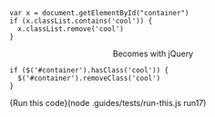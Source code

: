 
```
var x = document.getElementById("container")
if (x.classList.contains('cool')) {
  x.classList.remove('cool')
}
```

<p style="text-align:center;"> <i class="fa fa-arrow-circle-down"></i> Becomes with jQuery <i class="fa fa-arrow-circle-down"></i> </p>


```
if ($('#container').hasClass('cool')) {
  $('#container').removeClass('cool')
}
```
{Run this code}(node .guides/tests/run-this.js run17)